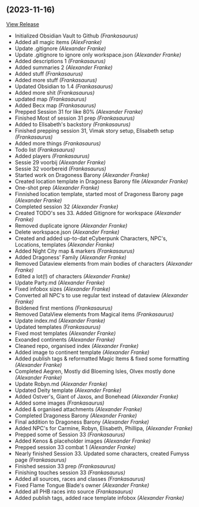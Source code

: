 ##  (2023-11-16)

[View Release](https://github.com/Frankasaurus/My-Obsidian-Vault.git/commits/tag/)

*  Initialized Obsidian Vault to Github *(Frankasaurus)*
*  Added all magic items *(AlexFranke)*
*  Update .gitignore *(Alexander Franke)*
*  Update .gitignore to ignore only workspace.json *(Alexander Franke)*
*  Added descriptions 1 *(Frankasaurus)*
*  Added summaries 2 *(Alexander Franke)*
*  Added stuff *(Frankasaurus)*
*  Added more stuff *(Frankasaurus)*
*  Updated Obsidian to 1.4 *(Frankasaurus)*
*  Added more shit *(Frankasaurus)*
*  updated map *(Frankasaurus)*
*  Added Becx map *(Frankasaurus)*
*  Prepped Session 31 for like 80% *(Alexander Franke)*
*  Finished Most of session 31 prep *(Frankasaurus)*
*  Added to Elisabeth's backstory *(Frankasaurus)*
*  Finished prepping session 31, Vimak story setup, Elisabeth setup *(Frankasaurus)*
*  Added more things *(Frankasaurus)*
*  Todo list *(Frankasaurus)*
*  Added players *(Frankasaurus)*
*  Sessie 29 voorbij *(Alexander Franke)*
*  Sessie 32 voorbereid *(Frankasaurus)*
*  Started work on Dragoness Barony *(Alexander Franke)*
*  Created location template in Dragoness Barony file *(Alexander Franke)*
*  One-shot prep *(Alexander Franke)*
*  Finnished location template, started most of Dragoness Barony page *(Alexander Franke)*
*  Completed session 32 *(Alexander Franke)*
*  Created TODO's ses 33. Added Gitignore for workspace *(Alexander Franke)*
*  Removed duplicate ignore *(Alexander Franke)*
*  Delete workspace.json *(Alexander Franke)*
*  Created and added up-to-dat eCyberpunk Characters, NPC's, Locations, templates *(Alexander Franke)*
*  Added Night City map & markers *(Frankasaurus)*
*  Added Dragoness' Family *(Alexander Franke)*
*  Removed Dataview elements from main bodies of characters *(Alexander Franke)*
*  Edited a lot(!) of characters *(Alexander Franke)*
*  Update Party.md *(Alexander Franke)*
*  Fixed infobox sizes *(Alexander Franke)*
*  Converted all NPC's to use regular text instead of dataview *(Alexander Franke)*
*  Boldened first mentions *(Frankasaurus)*
*  Removed DataView elements from Magical items *(Frankasaurus)*
*  Update index.md *(Alexander Franke)*
*  Updated templates *(Frankasaurus)*
*  Fixed most templates *(Alexander Franke)*
*  Exoanded continents *(Alexander Franke)*
*  Cleaned repo, organised index *(Alexander Franke)*
*  Added image to continent template *(Alexander Franke)*
*  Added publish tags & reformatted Magic Items & fixed some formatting *(Alexander Franke)*
*  Completed Aegren, Mostly did Bloeming Isles, Olvex mostly done *(Alexander Franke)*
*  Update Robyn.md *(Alexander Franke)*
*  Updated Deity template *(Alexander Franke)*
*  Added Ostver's, Giant of Jaxos, and Bonehead *(Alexander Franke)*
*  Added some images *(Frankasaurus)*
*  Added & organised attachments *(Alexander Franke)*
*  Completed Dragoness Barony *(Alexander Franke)*
*  Final addition to Dragoness Barony *(Alexander Franke)*
*  Added NPC's for Carmine, Robyn, Elisabeth, Phillipa, *(Alexander Franke)*
*  Prepped some of Session 33 *(Frankasaurus)*
*  Added Kenos & placeholder images *(Alexander Franke)*
*  Prepped session 33 combat 1 *(Alexander Franke)*
*  Nearly finished Session 33. Updated some characters, created Fumyss page *(Frankasaurus)*
*  Finished session 33 prep *(Frankasaurus)*
*  Finishing touches session 33 *(Frankasaurus)*
*  Added all sources, races and classes *(Frankasaurus)*
*  Fixed Flame Tongue Blade's owner *(Alexander Franke)*
*  Added all PHB races into source *(Frankasaurus)*
*  Added publish tags, added race template infobox *(Alexander Franke)*



